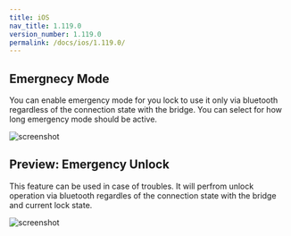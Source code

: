 ```yaml
---
title: iOS
nav_title: 1.119.0
version_number: 1.119.0
permalink: /docs/ios/1.119.0/
---
```


## Emergnecy Mode
You can enable emergency mode for you lock to use it only via bluetooth regardless of the connection state with the bridge. You can select for how long emergency mode should be active.

![screenshot](/tedee-release-notes/docs/ios/assets/1.119.0_emergency_mode.png)


## Preview: Emergency Unlock
This feature can be used in case of troubles. It will perfrom unlock operation via bluetooth regardles of the connection state with the bridge and current lock state.

![screenshot](/tedee-release-notes/docs/ios/assets/1.119.0_emergency_unlock.png)
